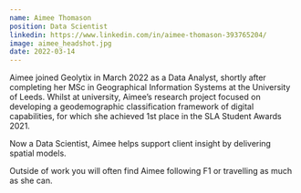 ```yaml
---
name: Aimee Thomason
position: Data Scientist
linkedin: https://www.linkedin.com/in/aimee-thomason-393765204/
image: aimee_headshot.jpg
date: 2022-03-14
---
```


Aimee joined Geolytix in March 2022 as a Data Analyst, shortly after completing her MSc in Geographical Information Systems at the University of Leeds. Whilst at university, Aimee’s research project focused on developing a geodemographic classification framework of digital capabilities, for which she achieved 1st place in the SLA Student Awards 2021.

Now a Data Scientist, Aimee helps support client insight by delivering spatial models.

Outside of work you will often find Aimee following F1 or travelling as much as she can.
